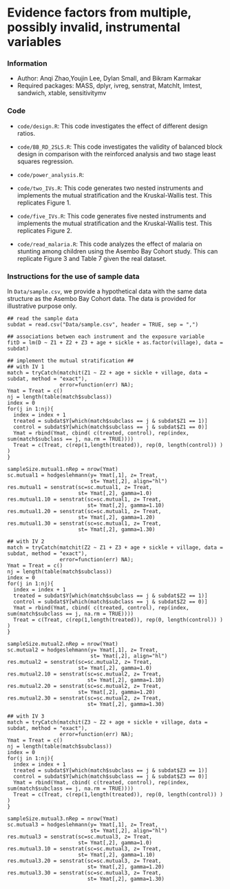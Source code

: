 # Evidence factors from multiple, possibly invalid, instrumental variables

### Information

- Author: Anqi Zhao,Youjin Lee, Dylan Small, and Bikram Karmakar
- Required packages: MASS, dplyr, ivreg, senstrat, MatchIt, lmtest, sandwich, xtable, sensitivitymv


### Code

- `code/design.R`: This code investigates the effect of different design ratios.

- `code/BB_RD_2SLS.R`: This code investigates the validity of balanced block design in comparison with the reinforced analysis and two stage least squares regression.

- `code/power_analysis.R`: 


- `code/two_IVs.R`: This code generates two nested instruments and implements the mutual stratification and the Kruskal-Wallis test. This replicates Figure 1.

- `code/five_IVs.R`: This code generates five nested instruments and implements the mutual stratification and the Kruskal-Wallis test. This replicates Figure 2.

- `code/read_malaria.R`: This code analyzes the effect of malaria on stunting among children using the Asembo Bay Cohort study. This can replicate Figure 3 and Table 7 given the real dataset.

### Instructions for the use of sample data

In `Data/sample.csv`, we provide a hypothetical data with the same data structure as the Asembo Bay Cohort data. The data is provided for illustrative purpose only.


```{r}
## read the sample data
subdat = read.csv("Data/sample.csv", header = TRUE, sep = ",")

## associations betwen each instrument and the exposure variable
fitD = lm(D ~ Z1 + Z2 + Z3 + age + sickle + as.factor(village), data = subdat)

## implement the mutual stratification ##
## with IV 1
match = tryCatch(matchit(Z1 ~ Z2 + age + sickle + village, data = subdat, method = "exact"), 
                 error=function(err) NA); 
Ymat = Treat = c()
nj = length(table(match$subclass))
index = 0
for(j in 1:nj){
  index = index + 1
  treated = subdat$Y[which(match$subclass == j & subdat$Z1 == 1)]
  control = subdat$Y[which(match$subclass == j & subdat$Z1 == 0)]
  Ymat = rbind(Ymat, cbind( c(treated, control), rep(index, sum(match$subclass == j, na.rm = TRUE))))
  Treat = c(Treat, c(rep(1,length(treated)), rep(0, length(control)) ) )
}

sampleSize.mutual1.nRep = nrow(Ymat)
sc.mutual1 = hodgeslehmann(y= Ymat[,1], z= Treat,
                           st= Ymat[,2], align="hl")
res.mutual1 = senstrat(sc=sc.mutual1, z= Treat,
                       st= Ymat[,2], gamma=1.0)
res.mutual1.10 = senstrat(sc=sc.mutual1, z= Treat,
                          st= Ymat[,2], gamma=1.10)
res.mutual1.20 = senstrat(sc=sc.mutual1, z= Treat,
                       st= Ymat[,2], gamma=1.20)
res.mutual1.30 = senstrat(sc=sc.mutual1, z= Treat,
                       st= Ymat[,2], gamma=1.30)

## with IV 2
match = tryCatch(matchit(Z2 ~ Z1 + Z3 + age + sickle + village, data = subdat, method = "exact"), 
                 error=function(err) NA); 
Ymat = Treat = c()
nj = length(table(match$subclass))
index = 0
for(j in 1:nj){
  index = index + 1
  treated = subdat$Y[which(match$subclass == j & subdat$Z2 == 1)]
  control = subdat$Y[which(match$subclass == j & subdat$Z2 == 0)]
  Ymat = rbind(Ymat, cbind( c(treated, control), rep(index, sum(match$subclass == j, na.rm = TRUE))))
  Treat = c(Treat, c(rep(1,length(treated)), rep(0, length(control)) ) )
}

sampleSize.mutual2.nRep = nrow(Ymat)
sc.mutual2 = hodgeslehmann(y= Ymat[,1], z= Treat,
                           st= Ymat[,2], align="hl")
res.mutual2 = senstrat(sc=sc.mutual2, z= Treat,
                       st= Ymat[,2], gamma=1.0)
res.mutual2.10 = senstrat(sc=sc.mutual2, z= Treat,
                          st= Ymat[,2], gamma=1.10)
res.mutual2.20 = senstrat(sc=sc.mutual2, z= Treat,
                       st= Ymat[,2], gamma=1.20)
res.mutual2.30 = senstrat(sc=sc.mutual2, z= Treat,
                          st= Ymat[,2], gamma=1.30)

## with IV 3
match = tryCatch(matchit(Z3 ~ Z2 + age + sickle + village, data = subdat, method = "exact"), 
                 error=function(err) NA); 
Ymat = Treat = c()
nj = length(table(match$subclass))
index = 0
for(j in 1:nj){
  index = index + 1
  treated = subdat$Y[which(match$subclass == j & subdat$Z3 == 1)]
  control = subdat$Y[which(match$subclass == j & subdat$Z3 == 0)]
  Ymat = rbind(Ymat, cbind( c(treated, control), rep(index, sum(match$subclass == j, na.rm = TRUE))))
  Treat = c(Treat, c(rep(1,length(treated)), rep(0, length(control)) ) )
}

sampleSize.mutual3.nRep = nrow(Ymat)
sc.mutual3 = hodgeslehmann(y= Ymat[,1], z= Treat,
                           st= Ymat[,2], align="hl")
res.mutual3 = senstrat(sc=sc.mutual3, z= Treat,
                       st= Ymat[,2], gamma=1.0)
res.mutual3.10 = senstrat(sc=sc.mutual3, z= Treat,
                       st= Ymat[,2], gamma=1.10)
res.mutual3.20 = senstrat(sc=sc.mutual3, z= Treat,
                          st= Ymat[,2], gamma=1.20)
res.mutual3.30 = senstrat(sc=sc.mutual3, z= Treat,
                          st= Ymat[,2], gamma=1.30)
```                          
